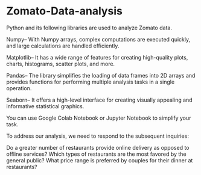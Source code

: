 # Zomato-Data-analysis
Python and its following libraries are used to analyze Zomato data.

Numpy– With Numpy arrays, complex computations are executed quickly, and large calculations are handled efficiently.

Matplotlib– It has a wide range of features for creating high-quality plots, charts, histograms, scatter plots, and more.

Pandas– The library simplifies the loading of data frames into 2D arrays and provides functions for performing multiple analysis tasks in a single operation.

Seaborn– It offers a high-level interface for creating visually appealing and informative statistical graphics. 

You can use Google Colab Notebook or Jupyter Notebook to simplify your task.

To address our analysis, we need to respond to the subsequent inquiries:

Do a greater number of restaurants provide online delivery as opposed to offline services?
Which types of restaurants are the most favored by the general public?
What price range is preferred by couples for their dinner at restaurants?

